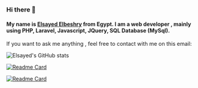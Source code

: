 ### Hi there 👋

#### My name is <u>Elsayed Elbeshry</u> from Egypt. I am a web developer , mainly using PHP, Laravel, Javascript, JQuery, SQL Database (MySql).

<p>If you want to ask me anything , feel free to contact with me on this email: <elsayedelbeshry119@gmail.com> 


![Elsayed's GitHub stats](https://github-readme-stats.vercel.app/api?username=Elsayed93&show_icons=true&theme=radical)

[![Readme Card](https://github-readme-stats.vercel.app/api/pin/?username=Elsayed93&repo=pos-app&theme=radical)](https://github.com/Elsayed93/github-readme-stats)

[![Readme Card](https://github-readme-stats.vercel.app/api/pin/?username=Elsayed93&repo=kalbonyan-almarsos&theme=radical)](https://github.com/Elsayed93/github-readme-stats)
<!--
**Elsayed93/Elsayed93** is a ✨ _special_ ✨ repository because its `README.md` (this file) appears on your GitHub profile.

Here are some ideas to get you started:

- 🔭 I’m currently working on ...
- 🌱 I’m currently learning ...
- 👯 I’m looking to collaborate on ...
- 🤔 I’m looking for help with ...
- 💬 Ask me about ...
- 📫 How to reach me: ...
- 😄 Pronouns: ...
- ⚡ Fun fact: ...
-->
